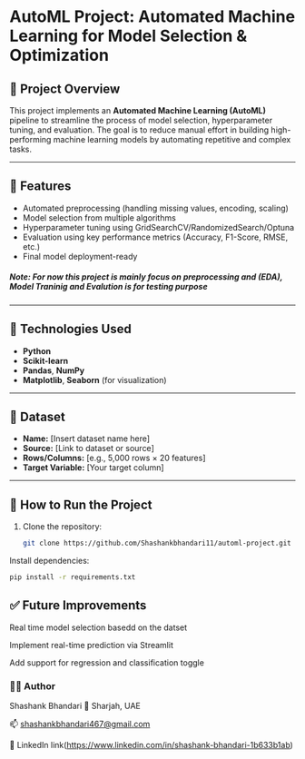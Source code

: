 #  AutoML Project: Automated Machine Learning for Model Selection & Optimization

## 📁 Project Overview

This project implements an **Automated Machine Learning (AutoML)** pipeline to streamline the process of model selection, hyperparameter tuning, and evaluation. The goal is to reduce manual effort in building high-performing machine learning models by automating repetitive and complex tasks.

---

## 🔧 Features

- Automated preprocessing (handling missing values, encoding, scaling)
- Model selection from multiple algorithms
- Hyperparameter tuning using GridSearchCV/RandomizedSearch/Optuna
- Evaluation using key performance metrics (Accuracy, F1-Score, RMSE, etc.)
- Final model deployment-ready
##### Note: For now this project is mainly focus on preprocessing and (EDA), Model Traninig and Evalution is for testing purpose  
---

## 🧠 Technologies Used

- **Python**
- **Scikit-learn**
- **Pandas**, **NumPy**
- **Matplotlib**, **Seaborn** (for visualization)


---

## 📂 Dataset

- **Name:** [Insert dataset name here]
- **Source:** [Link to dataset or source]
- **Rows/Columns:** [e.g., 5,000 rows × 20 features]
- **Target Variable:** [Your target column]

---

## 🚀 How to Run the Project

1. Clone the repository:

   ```bash
   git clone https://github.com/Shashankbhandari11/automl-project.git
   
Install dependencies:
```bash
pip install -r requirements.txt
```




## ✅ Future Improvements
Real time model selection basedd on the datset

Implement real-time prediction via Streamlit

Add support for regression and classification toggle



### 🙋‍♂️ Author
Shashank Bhandari
📍 Sharjah, UAE

📫 shashankbhandari467@gmail.com

🔗 LinkedIn link(https://www.linkedin.com/in/shashank-bhandari-1b633b1ab) 

